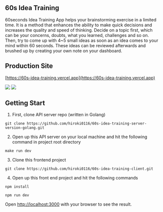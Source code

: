 ## 60s Idea Training

60seconds Idea Training App helps your brainstorming exercise in a limited time. It is a method that enhances the ability to make quick decisions and increases the quality and speed of thinking. Decide on a topic first, which can be your concerns, doubts, what you learned, challenges and so on. Then, try to come up with 4~5 small ideas as soon as an idea comes to your mind within 60 seconds. These ideas can be reviewed afterwards and brushed up by creating your own note on your dashboard.

## Production Site 
[https://60s-idea-training.vercel.app](https://60s-idea-training.vercel.app)

<img src="https://res.cloudinary.com/sixty-seconds-idea-training-project/image/upload/v1671117710/ApplicationLayout/60s-firstHalf_kun1dn.gif" />

<img src="https://res.cloudinary.com/sixty-seconds-idea-training-project/image/upload/v1671152053/ApplicationLayout/60slastHalf_h9de4l.gif" />



## Getting Start

1. First, clone API server repo (written in Golang) 
```
git clone https://github.com/hiroki0116/60s-idea-training-server-version-golang.git
```

2. Open up this API server on your local machine and hit the following command in project root directory

```
make run dev
```

3. Clone this frontend project 
```
git clone https://github.com/hiroki0116/60s-idea-training-client.git
```

4. Open up this front end project and hit the following commands 

```
npm install
```

```
npm run dev
```

Open [http://localhost:3000](http://localhost:3000) with your browser to see the result.
